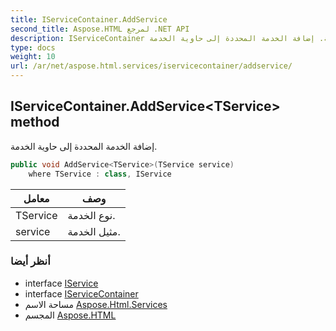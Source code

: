```yaml
---
title: IServiceContainer.AddService
second_title: Aspose.HTML لمرجع .NET API
description: IServiceContainer طريقة. إضافة الخدمة المحددة إلى حاوية الخدمة.
type: docs
weight: 10
url: /ar/net/aspose.html.services/iservicecontainer/addservice/
---
```

## IServiceContainer.AddService&lt;TService&gt; method

إضافة الخدمة المحددة إلى حاوية الخدمة.

```csharp
public void AddService<TService>(TService service)
    where TService : class, IService
```

| معامل | وصف |
| --- | --- |
| TService | نوع الخدمة. |
| service | مثيل الخدمة. |

### أنظر أيضا

* interface [IService](../../iservice/)
* interface [IServiceContainer](../)
* مساحة الاسم [Aspose.Html.Services](../../iservicecontainer/)
* المجسم [Aspose.HTML](../../../)


